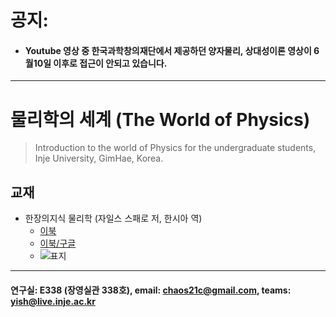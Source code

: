 # 공지:   
- #### Youtube 영상 중 한국과학창의재단에서 제공하던 양자물리, 상대성이론 영상이 6월10일 이후로 접근이 안되고 있습니다.
---
# 물리학의 세계 (The World of Physics)

> Introduction to the world of Physics for the undergraduate students, Inje University, GimHae, Korea.

## 교재
- 한장의지식 물리학 (자일스 스패로 저, 한시아 역)
  * [이북](https://ridibooks.com/books/222001825)
  * [이북/구글](https://books.google.co.kr/books?id=fVgzDwAAQBAJ&printsec=frontcover&dq=%ED%95%9C%EC%9E%A5%EC%9D%98+%EC%A7%80%EC%8B%9D+%EB%AC%BC%EB%A6%AC%ED%95%99&hl=ko&sa=X&redir_esc=y#v=onepage&q=%ED%95%9C%EC%9E%A5%EC%9D%98%20%EC%A7%80%EC%8B%9D%20%EB%AC%BC%EB%A6%AC%ED%95%99&f=false)
  * ![표지](https://misc.ridibooks.com/cover/222001825/large)

---
#### 연구실: E338 (장영실관 338호), email: chaos21c@gmail.com, teams: yish@live.inje.ac.kr

